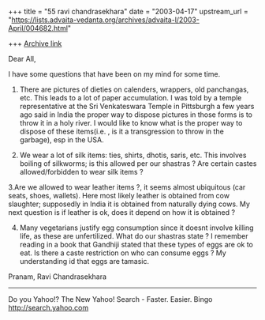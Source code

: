 +++
title = "55 ravi chandrasekhara"
date = "2003-04-17"
upstream_url = "https://lists.advaita-vedanta.org/archives/advaita-l/2003-April/004682.html"

+++
[Archive link](https://lists.advaita-vedanta.org/archives/advaita-l/2003-April/004682.html)

Dear All,

I have some questions that have been on my mind for
some time.

1. There are pictures of dieties on calenders,
wrappers, old panchangas, etc. This leads to a lot of
paper accumulation.  I was told by a temple
representative at the Sri Venkateswara Temple in
Pittsburgh a few years ago said in India the proper
way to dispose pictures in those forms is to throw it
in a holy river.  I would like to know what is the
proper way to dispose of these items(i.e. , is it a
transgression to throw in the garbage), esp in the
USA.

2. We wear a lot of silk items: ties, shirts, dhotis,
saris, etc. This involves boiling of silkworms; is
this allowed per our shastras ? Are certain castes
allowed/forbidden to wear silk items ?

3.Are we allowed to wear leather items ?, it seems
almost ubiquitous (car seats, shoes, wallets). Here
most likely leather is obtained from cow slaughter;
supposedly in India it is obtained from naturally
dying cows. My next question is if leather is ok, does
it depend on how it is obtained ?

4. Many vegetarians justify egg consumption since it
doesnt involve killing life, as these are
unfertilized.  What do our shastras state ? I remember
reading in a book that Gandhiji stated that these
types of eggs are ok to eat. Is there a caste
restriction on who can consume eggs ?  My
understanding id that eggs are tamasic.

Pranam,
Ravi Chandrasekhara


__________________________________________________
Do you Yahoo!?
The New Yahoo! Search - Faster. Easier. Bingo
http://search.yahoo.com


